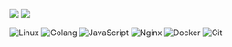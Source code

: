 

<p>
  <img src="https://github-readme-stats.mrdulin.vercel.app/api?username=guidoxie&show_icons=true&hide_border=true&icon_color=586069&title_color=a0a9af&theme=onedark">
  <img src="https://github-readme-stats.vercel.app/api/top-langs/?username=guidoxie&layout=compact&hide_border=true&title_color=a0a9af&theme=onedark">
</p>

<p>
  <img alt="Linux" src="https://img.shields.io/badge/-Linux-FCC624?style=flat-square&logo=linux&logoColor=white" />
  <img alt="Golang" src="https://img.shields.io/badge/-Golang-00add8?style=flat-square&logo=go&logoColor=white" />
  <img alt="JavaScript" src="https://img.shields.io/badge/-JavaScript-F7DF1E?style=flat-square&logo=JavaScript&logoColor=white" />
  <img alt="Nginx" src="https://img.shields.io/badge/-Nginx-269539?style=flat-square&logo=nginx&logoColor=white" />
  <img alt="Docker" src="https://img.shields.io/badge/-Docker-46a2f1?style=flat-square&logo=docker&logoColor=white" />
  <img alt="Git" src="https://img.shields.io/badge/-Git-F05032?style=flat-square&logo=git&logoColor=white" />
</p>
